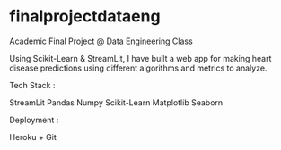 # finalprojectdataeng
Academic Final Project @ Data Engineering Class

Using Scikit-Learn & StreamLit, I have built a web app for making heart disease predictions using different algorithms and metrics to analyze.

Tech Stack : 

StreamLit
Pandas
Numpy
Scikit-Learn
Matplotlib
Seaborn

Deployment :

Heroku + Git
